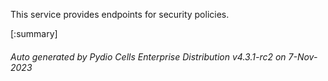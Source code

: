 






This service provides endpoints for security policies.

[:summary]

###### Auto generated by Pydio Cells Enterprise Distribution v4.3.1-rc2 on 7-Nov-2023
